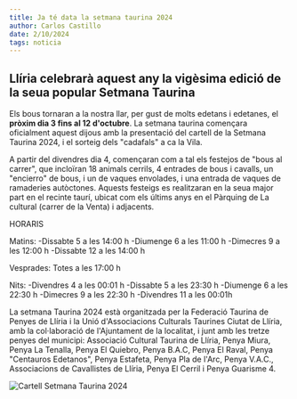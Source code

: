 ```yaml
---
title: Ja té data la setmana taurina 2024
author: Carlos Castillo
date: 2/10/2024
tags: noticia
---
```


## Llíria celebrarà aquest any la vigèsima edició de la seua popular Setmana Taurina

Els bous tornaran a la nostra llar, per gust de molts edetans i edetanes, el **pròxim dia 3 fins al 12 d'octubre**.
La setmana taurina començara oficialment aquest dijous amb la presentació del cartell de la Setmana Taurina 2024, i el sorteig dels "cadafals" a ca la Vila.

A partir del divendres dia 4, començaran com a tal els festejos de "bous al carrer", que incloïran 18 animals cerrils, 4 entrades de bous i cavalls, un "encierro" de bous, i un de vaques envolades, i una entrada de vaques de ramaderies autòctones. Aquests festeigs es realitzaran en la seua major part en el recinte taurí, ubicat com els últims anys en el Pàrquing de La cultural (carrer de la Venta) i adjacents. 

HORARIS

Matins: -Dissabte 5  a les 14:00 h
	-Diumenge 6  a les 11:00 h
	-Dimecres 9  a les 12:00 h 
	-Dissabte 12 a les 14:00 h

Vesprades: Totes a les 17:00 h

Nits:   -Divendres 4  a les 00:01 h
	-Dissabte  5  a les 23:30 h
	-Diumenge  6  a les 22:30 h
	-Dimecres  9  a les 22:30 h
	-Divendres 11 a les 00:01h

La setmana Taurina 2024 està organitzada per la Federació Taurina de Penyes de Llíria i la Unió d'Associacions Culturals Taurines Ciutat de Llíria, amb la col·laboració de l'Ajuntament de la localitat, i junt amb les tretze penyes del municipi: Associació Cultural Taurina de Llíria, Penya Miura, Penya La Tenalla, Penya El Quiebro, Penya B.A.C, Penya El Raval, Penya "Centauros Edetanos", Penya Estafeta, Penya Pla de l'Arc, Penya V.A.C., Associacions de Cavallistes de Llíria, Penya El Cerril i Penya Guarisme 4.

![Cartell Setmana Taurina 2024](/assets/continguts/recursos/021024CartellSetmanaTaurina.jpg "Cartell vigèsima edició de la popular Setmana Taurina")